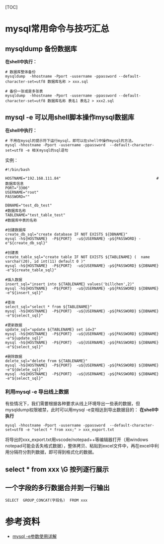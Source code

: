 [TOC]

# mysql常用命令与技巧汇总

## mysqldump 备份数据库
**在shell中执行：**
```
# 数据库整体备份
mysqldump  -hhostname -Pport -uusername -ppassword --default-character-set=utf8 数据库名称 > xxx.sql

# 备份一张或是多张表
mysqldump  -hhostname -Pport -uusername -ppassword --default-character-set=utf8 数据库名称 表名1 表名2 > xxx2.sql
```

## mysql -e 可以用shell脚本操作mysql数据库
**在shell中执行：**
```
# 不用在mysql的提示符下运行mysql，即可以在shell中操作mysql的方法。
mysql -hhostname -Pport -uusername -ppassword  --default-character-set=utf8 -e 相关mysql的sql语句
```

实例：
```
#!/bin/bash
 
HOSTNAME="192.168.111.84"                                           #数据库信息
PORT="3306"
USERNAME="root"
PASSWORD=""
 
DBNAME="test_db_test"                                                       #数据库名称
TABLENAME="test_table_test"                                            #数据库中表的名称
 
#创建数据库
create_db_sql="create database IF NOT EXISTS ${DBNAME}"
mysql -h${HOSTNAME}  -P${PORT}  -u${USERNAME} -p${PASSWORD} -e"${create_db_sql}"
 
#创建表
create_table_sql="create table IF NOT EXISTS ${TABLENAME} (  name varchar(20), id int(11) default 0 )"
mysql -h${HOSTNAME}  -P${PORT}  -u${USERNAME} -p${PASSWORD} ${DBNAME} -e"${create_table_sql}"

#插入数据
insert_sql="insert into ${TABLENAME} values('billchen',2)"
mysql -h${HOSTNAME}  -P${PORT}  -u${USERNAME} -p${PASSWORD} ${DBNAME} -e"${insert_sql}"
 
#查询
select_sql="select * from ${TABLENAME}"
mysql -h${HOSTNAME}  -P${PORT}  -u${USERNAME} -p${PASSWORD} ${DBNAME} -e"${select_sql}"
 
#更新数据
update_sql="update ${TABLENAME} set id=3"
mysql -h${HOSTNAME}  -P${PORT}  -u${USERNAME} -p${PASSWORD} ${DBNAME} -e"${update_sql}"
mysql -h${HOSTNAME}  -P${PORT}  -u${USERNAME} -p${PASSWORD} ${DBNAME} -e"${select_sql}"
 
#删除数据
delete_sql="delete from ${TABLENAME}"
mysql -h${HOSTNAME}  -P${PORT}  -u${USERNAME} -p${PASSWORD} ${DBNAME} -e"${delete_sql}"
mysql -h${HOSTNAME}  -P${PORT}  -u${USERNAME} -p${PASSWORD} ${DBNAME} -e"${select_sql}"
```

### 利用mysql -e 导出线上数据
有些情况下，我们需要根据各种要求从线上环境导出一些表的数据，但mysqldump权限被禁，此时可以用mysql -e变相达到导出数据目的：
**在shell中执行**
```
mysql -hhostname -Pport -uusername -ppassword  --default-character-set=utf8 -e "select * from xxx;" > xxx_export.txt
```
将导出的xxx_export.txt用vscode/notepad++等编辑器打开（用windows notepad可能会丢失格式数据），整体拷贝、粘贴到excel文件中，再在excel中利用分隔符分割列数据，即可得到格式化的数据。

## select * from xxx \G 按列逐行展示

## 一个字段的多行数据合并到一行输出
```
SELECT  GROUP_CONCAT(字段名)  FROM xxx
```

# 参考资料
- [mysql -e参数使用详解](https://www.jianshu.com/p/42e3412904ee)